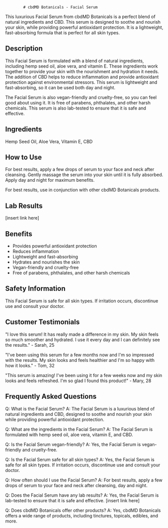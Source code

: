 
            # cbdMD Botanicals - Facial Serum

This luxurious Facial Serum from cbdMD Botanicals is a perfect blend of natural ingredients and CBD. This serum is designed to soothe and nourish your skin, while providing powerful antioxidant protection. It is a lightweight, fast-absorbing formula that is perfect for all skin types.

## Description

This Facial Serum is formulated with a blend of natural ingredients, including hemp seed oil, aloe vera, and vitamin E. These ingredients work together to provide your skin with the nourishment and hydration it needs. The addition of CBD helps to reduce inflammation and provide antioxidant protection against environmental stressors. This serum is lightweight and fast-absorbing, so it can be used both day and night.

The Facial Serum is also vegan-friendly and cruelty-free, so you can feel good about using it. It is free of parabens, phthalates, and other harsh chemicals. This serum is also lab-tested to ensure that it is safe and effective.

## Ingredients

Hemp Seed Oil, Aloe Vera, Vitamin E, CBD

## How to Use

For best results, apply a few drops of serum to your face and neck after cleansing. Gently massage the serum into your skin until it is fully absorbed. Apply day and night for maximum benefits.

For best results, use in conjunction with other cbdMD Botanicals products.

## Lab Results

[insert link here]

## Benefits

- Provides powerful antioxidant protection
- Reduces inflammation
- Lightweight and fast-absorbing
- Hydrates and nourishes the skin
- Vegan-friendly and cruelty-free
- Free of parabens, phthalates, and other harsh chemicals

## Safety Information

This Facial Serum is safe for all skin types. If irritation occurs, discontinue use and consult your doctor.

## Customer Testimonials

"I love this serum! It has really made a difference in my skin. My skin feels so much smoother and hydrated. I use it every day and I can definitely see the results." - Sarah, 25

"I've been using this serum for a few months now and I'm so impressed with the results. My skin looks and feels healthier and I'm so happy with how it looks." - Tom, 32

"This serum is amazing! I've been using it for a few weeks now and my skin looks and feels refreshed. I'm so glad I found this product!" - Mary, 28

## Frequently Asked Questions

Q: What is the Facial Serum?
A: The Facial Serum is a luxurious blend of natural ingredients and CBD, designed to soothe and nourish your skin while providing powerful antioxidant protection.

Q: What are the ingredients in the Facial Serum?
A: The Facial Serum is formulated with hemp seed oil, aloe vera, vitamin E, and CBD.

Q: Is the Facial Serum vegan-friendly?
A: Yes, the Facial Serum is vegan-friendly and cruelty-free.

Q: Is the Facial Serum safe for all skin types?
A: Yes, the Facial Serum is safe for all skin types. If irritation occurs, discontinue use and consult your doctor.

Q: How often should I use the Facial Serum?
A: For best results, apply a few drops of serum to your face and neck after cleansing, day and night.

Q: Does the Facial Serum have any lab results?
A: Yes, the Facial Serum is lab-tested to ensure that it is safe and effective. [insert link here]

Q: Does cbdMD Botanicals offer other products?
A: Yes, cbdMD Botanicals offers a wide range of products, including tinctures, topicals, edibles, and more.